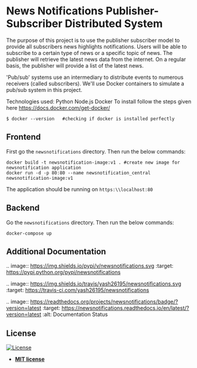 # News Notifications Publisher-Subscriber Distributed System

The purpose of this project is to use the publisher subscriber model to provide all subscribers news highlights notifications. Users will be able to subscribe to a certain type of news or a specific topic of news. The publisher will retrieve the latest news data from the internet. On a regular basis, the publisher will provide a list of the latest news.

'Pub/sub' systems use an intermediary to distribute events to numerous receivers (called subscribers).  We'll use Docker containers to simulate a pub/sub system in this project.

Technologies used:
Python 
Node.js
Docker
To install follow the steps given here https://docs.docker.com/get-docker/

```
$ docker --version   #checking if docker is installed perfectly
```

## Frontend

First go the `newsnotifications` directory. Then run the below commands:

```
docker build -t newsnotification-image:v1 . #create new image for newsnotification application
docker run -d -p 80:80 --name newsnotification_central newsnotification-image:v1
```

The application should be running on `https:\\localhost:80 `

## Backend 

Go the `newsnotifications` directory. Then run the below commands:

```
docker-compose up
```


## Additional Documentation

.. image:: https://img.shields.io/pypi/v/newsnotifications.svg
        :target: https://pypi.python.org/pypi/newsnotifications

.. image:: https://img.shields.io/travis/yash26195/newsnotifications.svg
        :target: https://travis-ci.com/yash26195/newsnotifications

.. image:: https://readthedocs.org/projects/newsnotifications/badge/?version=latest
        :target: https://newsnotifications.readthedocs.io/en/latest/?version=latest
        :alt: Documentation Status


## License

[![License](http://img.shields.io/:license-mit-blue.svg?style=flat-square)](http://badges.mit-license.org)

- **[MIT license](http://opensource.org/licenses/mit-license.php)**
